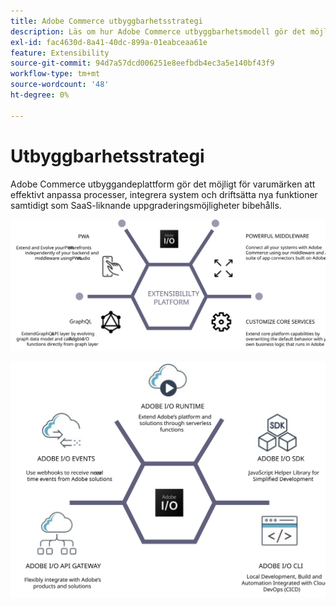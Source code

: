 ```yaml
---
title: Adobe Commerce utbyggbarhetsstrategi
description: Läs om hur Adobe Commerce utbyggbarhetsmodell gör det möjligt att anpassa implementeringen.
exl-id: fac4630d-8a41-40dc-899a-01eabceaa61e
feature: Extensibility
source-git-commit: 94d7a57dcd006251e8eefbdb4ec3a5e140bf43f9
workflow-type: tm+mt
source-wordcount: '48'
ht-degree: 0%

---
```


# Utbyggbarhetsstrategi

Adobe Commerce utbyggandeplattform gör det möjligt för varumärken att effektivt anpassa processer, integrera system och driftsätta nya funktioner samtidigt som SaaS-liknande uppgraderingsmöjligheter bibehålls.

![Adobe Commerce strategi för utbyggbarhet](../../assets/playbooks/extensibility-strategy-1.svg)

![Adobe Commerce strategi för utbyggbarhet](../../assets/playbooks/extensibility-strategy-2.svg)
